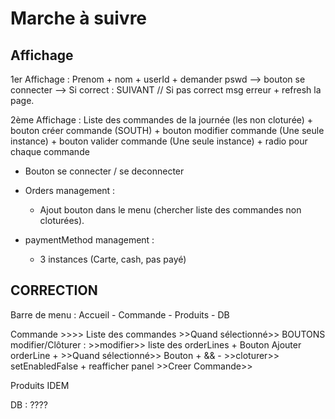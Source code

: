 # Marche à suivre

## Affichage

1er Affichage : Prenom + nom + userId + demander pswd  --> bouton se connecter --> Si correct : SUIVANT // Si pas correct msg erreur + refresh la page.

2ème Affichage : Liste des commandes de la journée (les non cloturée) + bouton créer commande (SOUTH) + bouton modifier commande (Une seule instance) + bouton valider commande (Une seule instance) + radio pour chaque commande

- Bouton se connecter / se deconnecter
- Orders management :
    * Ajout bouton dans le menu (chercher liste des commandes non cloturées).

- paymentMethod management :
    * 3 instances (Carte, cash, pas payé)
 

 ## CORRECTION

Barre de menu : Accueil - Commande - Produits - DB

Commande >>>> Liste des commandes  >>Quand sélectionné>> BOUTONS modifier/Clôturer : 
                                                                                      >>modifier>> liste des orderLines + Bouton Ajouter orderLine + >>Quand sélectionné>> Bouton + && -
                                                                                      >>cloturer>> setEnabledFalse + reafficher panel
                                    >>Creer Commande>>

Produits IDEM


DB : ????
